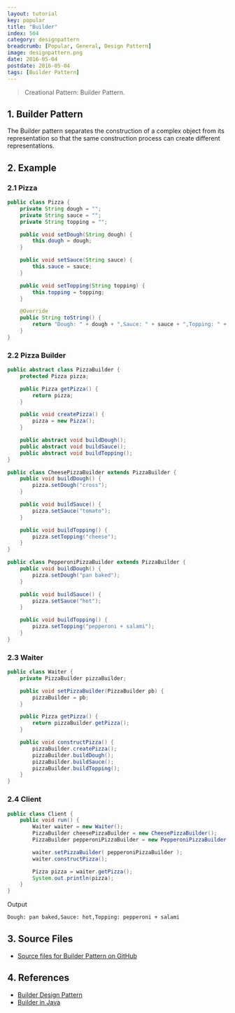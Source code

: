 ```yaml
---
layout: tutorial
key: popular
title: "Builder"
index: 504
category: designpattern
breadcrumb: [Popular, General, Design Pattern]
image: designpattern.png
date: 2016-05-04
postdate: 2016-05-04
tags: [Builder Pattern]
---
```


> Creational Pattern: Builder Pattern.

## 1. Builder Pattern
The Builder pattern separates the construction of a complex object from its representation so that the same construction process can create different representations.

## 2. Example
### 2.1 Pizza
```java
public class Pizza {
    private String dough = "";
    private String sauce = "";
    private String topping = "";

    public void setDough(String dough) {
        this.dough = dough;
    }

    public void setSauce(String sauce) {
        this.sauce = sauce;
    }

    public void setTopping(String topping) {
        this.topping = topping;
    }

    @Override
    public String toString() {
        return "Dough: " + dough + ",Sauce: " + sauce + ",Topping: " + topping;
    }
}
```
### 2.2 Pizza Builder
```java
public abstract class PizzaBuilder {
    protected Pizza pizza;

    public Pizza getPizza() {
        return pizza;
    }

    public void createPizza() {
        pizza = new Pizza();
    }

    public abstract void buildDough();
    public abstract void buildSauce();
    public abstract void buildTopping();
}

public class CheesePizzaBuilder extends PizzaBuilder {
    public void buildDough() {
        pizza.setDough("cross");
    }

    public void buildSauce() {
        pizza.setSauce("tomato");
    }

    public void buildTopping() {
        pizza.setTopping("cheese");
    }
}

public class PepperoniPizzaBuilder extends PizzaBuilder {
    public void buildDough() {
        pizza.setDough("pan baked");
    }

    public void buildSauce() {
        pizza.setSauce("hot");
    }

    public void buildTopping() {
        pizza.setTopping("pepperoni + salami");
    }
}
```
### 2.3 Waiter
```java
public class Waiter {
    private PizzaBuilder pizzaBuilder;

    public void setPizzaBuilder(PizzaBuilder pb) {
        pizzaBuilder = pb;
    }

    public Pizza getPizza() {
        return pizzaBuilder.getPizza();
    }

    public void constructPizza() {
        pizzaBuilder.createPizza();
        pizzaBuilder.buildDough();
        pizzaBuilder.buildSauce();
        pizzaBuilder.buildTopping();
    }
}
```
### 2.4 Client
```java
public class Client {
    public void run() {
        Waiter waiter = new Waiter();
        PizzaBuilder cheesePizzaBuilder = new CheesePizzaBuilder();
        PizzaBuilder pepperoniPizzaBuilder = new PepperoniPizzaBuilder();

        waiter.setPizzaBuilder( pepperoniPizzaBuilder );
        waiter.constructPizza();

        Pizza pizza = waiter.getPizza();
        System.out.println(pizza);
    }
}
```
Output
```sh
Dough: pan baked,Sauce: hot,Topping: pepperoni + salami
```

## 3. Source Files
* [Source files for Builder Pattern on GitHub](https://github.com/jojozhuang/design-patterns-java/tree/master/design-pattern-builder)

## 4. References
* [Builder Design Pattern](https://sourcemaking.com/design_patterns/builder)
* [Builder in Java](https://sourcemaking.com/design_patterns/builder/java/2)
